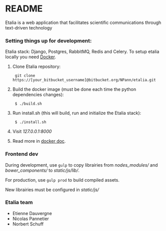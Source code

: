 # README #

Etalia is a web application that facilitates scientific communications through 
text-driven technology 

### Setting things up for development:

Etalia stack: Django, Postgres, RabbitMQ, Redis and Celery. 
To setup etalia locally you need [Docker](https://www.docker.com/).   

1. Clone Etalia repository:
        
        git clone https://[your_bitbucket_username]@bitbucket.org/NPann/etalia.git

2. Build the docker image (must be done each time the python dependencies changes):

        $ ./build.sh

3. Run install.sh (this will build, run and initialize the Etalia stack):

        $ ./install.sh

4. Visit _127.0.0.1:8000_

5. Read more in [docker doc](./docs/docker.md).

### Frontend dev ###

During development, use ```gulp``` to copy librairies from *nodes_modules/* and *bower_components/* to *static/js/lib/*.

For production, use ```gulp prod``` to build compiled assets. 

New librairies must be configured in *static/js/*

### Etalia team ###

* Etienne Dauvergne
* Nicolas Pannetier
* Norbert Schuff
